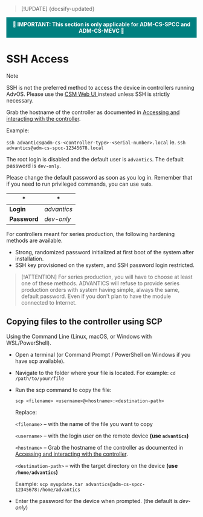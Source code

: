 > [!UPDATE] {docsify-updated}

<div style="background-color: teal; color: white; font-weight: bold; padding: 10px; text-align: center;">
    🚨 IMPORTANT: This section is only applicable for ADM-CS-SPCC and ADM-CS-MEVC 🚨
</div>

# SSH Access

> [!NOTE]
> SSH is not the preferred method to access the device in controllers running AdvOS. Please use the [ CSM Web UI ](charge-controllers/advantics_os/csm-web-ui.md) instead unless SSH is strictly necessary.

Grab the hostname of the controller as documented in [Accessing and interacting with the controller](charge-controllers/advantics_os/connecting.md).

Example:

`ssh advantics@adm-cs-<controller-type>-<serial-number>.local` ie. `ssh advantics@adm-cs-spcc-12345678.local`

The root login is disabled and the default user is `advantics`. The default password is `dev-only`.

Please change the default password as soon as you log in. Remember that if you need to run privileged commands, you can use `sudo`.

<div class="noheader-table small-table compact-table">

| \*           | \*          |
| ------------ | ----------- |
| **Login**    | _advantics_ |
| **Password** | _dev-only_  |

</div>

For controllers meant for series production, the following hardening methods are available.

- Strong, randomized password initialized at first boot of the system after installation.
- SSH key provisioned on the system, and SSH password login restricted.

> [!ATTENTION]
> For series production, you will have to choose at least one of these methods. ADVANTICS will
> refuse to provide series production orders with system having simple, always the same, default
> password. Even if you don't plan to have the module connected to Internet.


## Copying files to the controller using SCP
Using the Command Line (Linux, macOS, or Windows with WSL/PowerShell).

- Open a terminal (or Command Prompt / PowerShell on Windows if you have scp available).

- Navigate to the folder where your file is located. For example: `cd /path/to/your/file`

- Run the scp command to copy the file:

    `scp <filename> <username>@<hostname>:<destination-path>`

    Replace:

    `<filename>` – with the name of the file you want to copy

    `<username>` – with the login user on the remote device **(use `advantics`)**

    `<hostname>` – Grab the hostname of the controller as documented in [Accessing and interacting with the controller](charge-controllers/advantics_os/connecting.md).

    `<destination-path>` – with the target directory on the device **(use `/home/advantics`)**

    Example: `scp myupdate.tar advantics@adm-cs-spcc-12345678:/home/advantics`

- Enter the password for the device when prompted. (the default is _dev-only_)